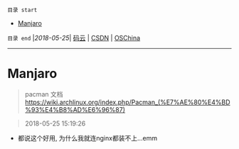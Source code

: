 `目录 start`
 
- [Manjaro](#manjaro)

`目录 end` |_2018-05-25_| [码云](https://gitee.com/kcp1104) | [CSDN](http://blog.csdn.net/kcp606) | [OSChina](https://my.oschina.net/kcp1104)
****************************************
# Manjaro

> pacman 文档 https://wiki.archlinux.org/index.php/Pacman_(%E7%AE%80%E4%BD%93%E4%B8%AD%E6%96%87)

> 2018-05-25 15:19:26
- 都说这个好用, 为什么我就连nginx都装不上...emm